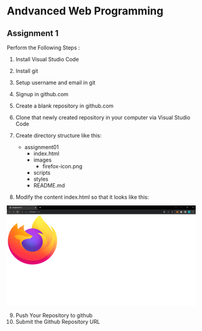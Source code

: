 # Andvanced Web Programming

## Assignment 1

Perform the Following Steps :

1.  Install Visual Studio Code
2.  Install git
3.  Setup username and email in git
4.  Signup in github.com
5.  Create a blank repository in github.com
6.  Clone that newly created repository in your computer via Visual Studio Code
7.  Create directory structure like this:

    - assignment01
      - index.html
      - images
        - firefox-icon.png
      - scripts
      - styles
      - README.md

8.  Modify the content index.html so that it looks like this:

![Output](./images/output.png)

9.  Push Your Repository to github
10. Submit the Github Repository URL
